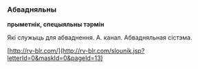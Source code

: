 ### Абвадняльны
**прыметнік, спецыяльны тэрмін**

Які служыць для абваднення. А. канал. Абвадняльная сістэма.

<a rel="author">[http://rv-blr.com/](http://rv-blr.com/slounik.jsp?letterId=0&maskId=0&pageId=13)</a>
